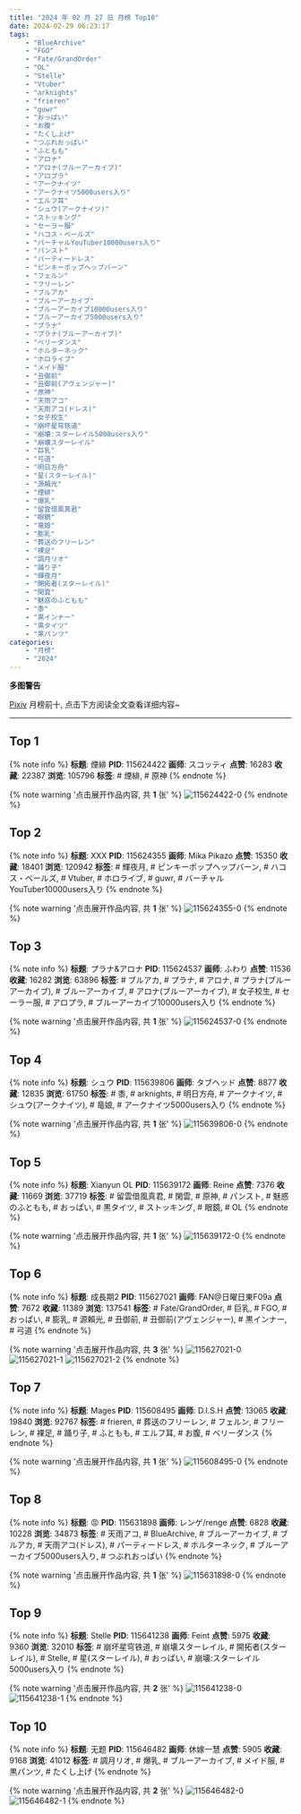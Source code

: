 ```yaml
---
title: "2024 年 02 月 27 日 月榜 Top10"
date: 2024-02-29 06:23:17
tags:
    - "BlueArchive"
    - "FGO"
    - "Fate/GrandOrder"
    - "OL"
    - "Stelle"
    - "Vtuber"
    - "arknights"
    - "frieren"
    - "guwr"
    - "おっぱい"
    - "お腹"
    - "たくし上げ"
    - "つぶれおっぱい"
    - "ふともも"
    - "アロナ"
    - "アロナ(ブルーアーカイブ)"
    - "アロプラ"
    - "アークナイツ"
    - "アークナイツ5000users入り"
    - "エルフ耳"
    - "シュウ(アークナイツ)"
    - "ストッキング"
    - "セーラー服"
    - "ハコス・ベールズ"
    - "バーチャルYouTuber10000users入り"
    - "パンスト"
    - "パーティードレス"
    - "ピンキーポップヘップバーン"
    - "フェルン"
    - "フリーレン"
    - "ブルアカ"
    - "ブルーアーカイブ"
    - "ブルーアーカイブ10000users入り"
    - "ブルーアーカイブ5000users入り"
    - "プラナ"
    - "プラナ(ブルーアーカイブ)"
    - "ベリーダンス"
    - "ホルターネック"
    - "ホロライブ"
    - "メイド服"
    - "丑御前"
    - "丑御前(アヴェンジャー)"
    - "原神"
    - "天雨アコ"
    - "天雨アコ(ドレス)"
    - "女子校生"
    - "崩坏星穹铁道"
    - "崩壊:スターレイル5000users入り"
    - "崩壊スターレイル"
    - "巨乳"
    - "弓道"
    - "明日方舟"
    - "星(スターレイル)"
    - "源賴光"
    - "煙緋"
    - "爆乳"
    - "留雲借風真君"
    - "眼鏡"
    - "竜娘"
    - "膨乳"
    - "葬送のフリーレン"
    - "裸足"
    - "調月リオ"
    - "踊り子"
    - "輝夜月"
    - "開拓者(スターレイル)"
    - "閑雲"
    - "魅惑のふともも"
    - "黍"
    - "黒インナー"
    - "黒タイツ"
    - "黒パンツ"
categories:
    - "月榜"
    - "2024"
---
```


<i class="fa fa-triangle-exclamation"></i>**多图警告**<i class="fa fa-triangle-exclamation"></i>

[Pixiv](https://www.pixiv.net/) 月榜前十, 点击下方阅读全文查看详细内容~

<!-- more -->

---

## Top 1

{% note info %}
**标题**: 煙緋
**PID**: 115624422 **画师**: スコッティ
**点赞**: 16283 **收藏**: 22387 **浏览**: 105796
**标签**: # 煙緋, # 原神
{% endnote %}

{% note warning '点击展开作品内容, 共 **1** 张' %}
![115624422-0](https://i.pixiv.re/img-original/img/2024/01/31/00/00/23/115624422_p0.jpg)
{% endnote %}

## Top 2

{% note info %}
**标题**: XXX
**PID**: 115624355 **画师**: Mika Pikazo
**点赞**: 15350 **收藏**: 18401 **浏览**: 120942
**标签**: # 輝夜月, # ピンキーポップヘップバーン, # ハコス・ベールズ, # Vtuber, # ホロライブ, # guwr, # バーチャルYouTuber10000users入り
{% endnote %}

{% note warning '点击展开作品内容, 共 **1** 张' %}
![115624355-0](https://i.pixiv.re/img-original/img/2024/01/31/00/00/06/115624355_p0.png)
{% endnote %}

## Top 3

{% note info %}
**标题**: プラナ&アロナ
**PID**: 115624537 **画师**: ふわり
**点赞**: 11536 **收藏**: 16282 **浏览**: 63896
**标签**: # ブルアカ, # プラナ, # アロナ, # プラナ(ブルーアーカイブ), # ブルーアーカイブ, # アロナ(ブルーアーカイブ), # 女子校生, # セーラー服, # アロプラ, # ブルーアーカイブ10000users入り
{% endnote %}

{% note warning '点击展开作品内容, 共 **1** 张' %}
![115624537-0](https://i.pixiv.re/img-original/img/2024/01/31/00/01/04/115624537_p0.jpg)
{% endnote %}

## Top 4

{% note info %}
**标题**: シュウ
**PID**: 115639806 **画师**: タブヘッド
**点赞**: 8877 **收藏**: 12835 **浏览**: 61750
**标签**: # 黍, # arknights, # 明日方舟, # アークナイツ, # シュウ(アークナイツ), # 竜娘, # アークナイツ5000users入り
{% endnote %}

{% note warning '点击展开作品内容, 共 **1** 张' %}
![115639806-0](https://i.pixiv.re/img-original/img/2024/01/31/17/00/17/115639806_p0.jpg)
{% endnote %}

## Top 5

{% note info %}
**标题**: Xianyun OL
**PID**: 115639172 **画师**: Reine
**点赞**: 7376 **收藏**: 11669 **浏览**: 37719
**标签**: # 留雲借風真君, # 閑雲, # 原神, # パンスト, # 魅惑のふともも, # おっぱい, # 黒タイツ, # ストッキング, # 眼鏡, # OL
{% endnote %}

{% note warning '点击展开作品内容, 共 **1** 张' %}
![115639172-0](https://i.pixiv.re/img-original/img/2024/01/31/20/00/28/115639172_p0.jpg)
{% endnote %}

## Top 6

{% note info %}
**标题**: 成長期2
**PID**: 115627021 **画师**: FAN@日曜日東F09a
**点赞**: 7672 **收藏**: 11389 **浏览**: 137541
**标签**: # Fate/GrandOrder, # 巨乳, # FGO, # おっぱい, # 膨乳, # 源賴光, # 丑御前, # 丑御前(アヴェンジャー), # 黒インナー, # 弓道
{% endnote %}

{% note warning '点击展开作品内容, 共 **3** 张' %}
![115627021-0](https://i.pixiv.re/img-original/img/2024/01/31/01/27/06/115627021_p0.jpg)
![115627021-1](https://i.pixiv.re/img-original/img/2024/01/31/01/27/06/115627021_p1.jpg)
![115627021-2](https://i.pixiv.re/img-original/img/2024/01/31/01/27/06/115627021_p2.jpg)
{% endnote %}

## Top 7

{% note info %}
**标题**: Mages
**PID**: 115608495 **画师**: D.I.S.H
**点赞**: 13065 **收藏**: 19840 **浏览**: 92767
**标签**: # frieren, # 葬送のフリーレン, # フェルン, # フリーレン, # 裸足, # 踊り子, # ふともも, # エルフ耳, # お腹, # ベリーダンス
{% endnote %}

{% note warning '点击展开作品内容, 共 **1** 张' %}
![115608495-0](https://i.pixiv.re/img-original/img/2024/01/30/12/10/46/115608495_p0.jpg)
{% endnote %}

## Top 8

{% note info %}
**标题**: 😡
**PID**: 115631898 **画师**: レンゲ/renge
**点赞**: 6828 **收藏**: 10228 **浏览**: 34873
**标签**: # 天雨アコ, # BlueArchive, # ブルーアーカイブ, # ブルアカ, # 天雨アコ(ドレス), # パーティードレス, # ホルターネック, # ブルーアーカイブ5000users入り, # つぶれおっぱい
{% endnote %}

{% note warning '点击展开作品内容, 共 **1** 张' %}
![115631898-0](https://i.pixiv.re/img-original/img/2024/01/31/07/38/45/115631898_p0.jpg)
{% endnote %}

## Top 9

{% note info %}
**标题**: Stelle
**PID**: 115641238 **画师**: Feint
**点赞**: 5975 **收藏**: 9360 **浏览**: 32010
**标签**: # 崩坏星穹铁道, # 崩壊スターレイル, # 開拓者(スターレイル), # Stelle, # 星(スターレイル), # おっぱい, # 崩壊:スターレイル5000users入り
{% endnote %}

{% note warning '点击展开作品内容, 共 **2** 张' %}
![115641238-0](https://i.pixiv.re/img-original/img/2024/01/31/18/03/56/115641238_p0.jpg)
![115641238-1](https://i.pixiv.re/img-original/img/2024/01/31/18/03/56/115641238_p1.jpg)
{% endnote %}

## Top 10

{% note info %}
**标题**: 无题
**PID**: 115646482 **画师**: 休嫁一慧
**点赞**: 5905 **收藏**: 9168 **浏览**: 41012
**标签**: # 調月リオ, # 爆乳, # ブルーアーカイブ, # メイド服, # 黒パンツ, # たくし上げ
{% endnote %}

{% note warning '点击展开作品内容, 共 **2** 张' %}
![115646482-0](https://i.pixiv.re/img-original/img/2024/01/31/21/14/33/115646482_p0.png)
![115646482-1](https://i.pixiv.re/img-original/img/2024/01/31/21/14/33/115646482_p1.png)
{% endnote %}
